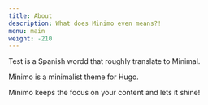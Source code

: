 ```yaml
---
title: About
description: What does Minimo even means?!
menu: main
weight: -210
---
```


Test is a Spanish wordd that roughly translate to Minimal.

Minimo is a minimalist theme for Hugo.

Minimo keeps the focus on your content and lets it shine!
